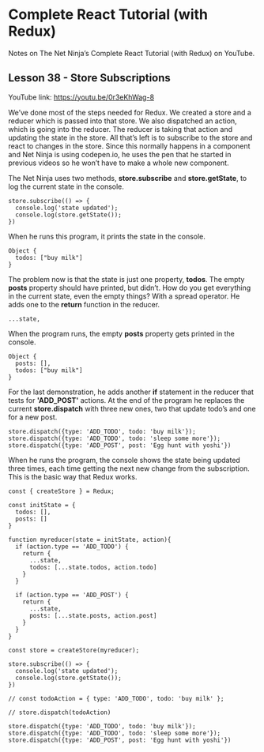 # Complete React Tutorial (with Redux)

Notes on The Net Ninja’s Complete React Tutorial (with Redux) on YouTube.

## Lesson 38 - Store Subscriptions

YouTube link: https://youtu.be/0r3eKhWag-8

We’ve done most of the steps needed for Redux. We created a store and a reducer which is passed into that store. We also dispatched an action, which is going into the reducer. The reducer is taking that action and updating the state in the store. All that’s left is to subscribe to the store and react to changes in the store. Since this normally happens in a component and Net Ninja is using codepen.io, he uses the pen that he started in previous videos so he won’t have to make a whole new component.

The Net Ninja uses two methods, __store.subscribe__ and __store.getState__, to log the current state in the console.
```
store.subscribe(() => {
  console.log('state updated');
  console.log(store.getState());
})
```
When he runs this program, it prints the state in the console.
```
Object {
  todos: ["buy milk"]
}
```
The problem now is that the state is just one property, __todos__. The empty __posts__ property should have printed, but didn’t. How do you get everything in the current state, even the empty things? With a spread operator. He adds one to the __return__ function in the reducer.

`...state,`

When the program runs, the empty __posts__ property gets printed in the console.
```
Object {
  posts: [],
  todos: ["buy milk"]
}
```
For the last demonstration, he adds another __if__ statement in the reducer that tests for __'ADD_POST'__ actions. At the end of the program he replaces the current __store.dispatch__ with three new ones, two that update todo’s and one for a new post.
```
store.dispatch({type: 'ADD_TODO', todo: 'buy milk'});
store.dispatch({type: 'ADD_TODO', todo: 'sleep some more'});
store.dispatch({type: 'ADD_POST', post: 'Egg hunt with yoshi'})
```
When he runs the program, the console shows the state being updated three times, each time getting the next new change from the subscription. This is the basic way that Redux works.
```
const { createStore } = Redux;

const initState = {
  todos: [],
  posts: []
}

function myreducer(state = initState, action){
  if (action.type == 'ADD_TODO') {
    return {
      ...state,
      todos: [...state.todos, action.todo]
    }
  }
  
  if (action.type == 'ADD_POST') {
    return {
      ...state,
      posts: [...state.posts, action.post]
    }
  }
}

const store = createStore(myreducer);

store.subscribe(() => {
  console.log('state updated');
  console.log(store.getState());
})

// const todoAction = { type: 'ADD_TODO', todo: 'buy milk' };

// store.dispatch(todoAction)

store.dispatch({type: 'ADD_TODO', todo: 'buy milk'});
store.dispatch({type: 'ADD_TODO', todo: 'sleep some more'});
store.dispatch({type: 'ADD_POST', post: 'Egg hunt with yoshi'})
```

